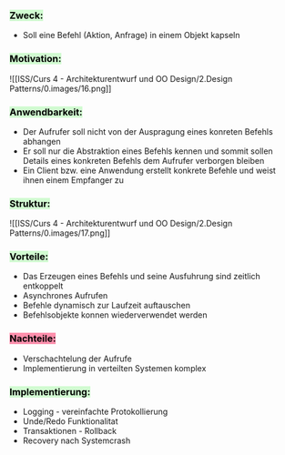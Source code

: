 
### <mark style="background: #BBFABBA6;">Zweck:</mark>

- Soll eine Befehl (Aktion, Anfrage) in einem Objekt kapseln


### <mark style="background: #BBFABBA6;">Motivation:</mark>


![[ISS/Curs 4 - Architekturentwurf und OO Design/2.Design Patterns/0.images/16.png]]


### <mark style="background: #BBFABBA6;">Anwendbarkeit:</mark>

- Der Aufrufer soll nicht von der Auspragung eines konreten Befehls abhangen
- Er soll nur die Abstraktion eines Befehls kennen und sommit sollen Details eines konkreten Befehls dem Aufrufer verborgen bleiben
- Ein Client bzw. eine Anwendung erstellt konkrete Befehle und weist ihnen einem Empfanger zu


### <mark style="background: #BBFABBA6;">Struktur:</mark>

![[ISS/Curs 4 - Architekturentwurf und OO Design/2.Design Patterns/0.images/17.png]]


### <mark style="background: #BBFABBA6;">Vorteile:</mark>

- Das Erzeugen eines Befehls und seine Ausfuhrung sind zeitlich entkoppelt
- Asynchrones Aufrufen
- Befehle dynamisch zur Laufzeit auftauschen
- Befehlsobjekte konnen wiederverwendet werden


### <mark style="background: #FF5582A6;">Nachteile:</mark>

- Verschachtelung der Aufrufe
- Implementierung in verteilten Systemen komplex


### <mark style="background: #BBFABBA6;">Implementierung:</mark>

- Logging - vereinfachte Protokollierung
- Unde/Redo Funktionalitat
- Transaktionen - Rollback
- Recovery nach Systemcrash